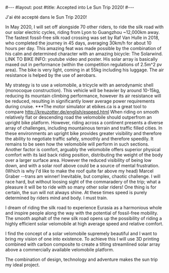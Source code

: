 #---
#layout: post
#title: Accepted into Le Sun Trip 2020!
#---

J'ai été accepté dans le Sun Trip 2020!

In May 2020, I will set off alongside 70 other riders, to ride the  silk road with our solar electric cycles, riding from Lyon to Guangzhou ~12,000km away. 
The fastest fossil-free silk road crossing was set by Raf Van Hulle in 2018, who completed the journey in 45 days, averaging 30km/h for about 10 hours per day. This amazing feat was made possible by the combination of his calm and determined character with an amazing bicycle: The Solarwind. 
LINK TO BIKE INFO: youtube video and poster.
His solar array is basically maxed out in performance (within the competition regulations of 2.5m^2 pv area).
The bike is very light, coming in at 55kg including his luggage.
The air resistance is helped by the use of aerobars.

My strategy is to use a velomobile, a tricycle with an aerodynamic shell (monocoque construction). 
This vehicle will be heavier by around 10-15kg, reducing its mountain climbing performance, however its air resistance will be reduced, resulting in significantly lower average power requirements during cruise. 
***The motor simulator at ebikes.ca is a great tool to compare http://kreuzotter.de/english/espeed.html
When riding on smooth relatively flat or descending road the velomobile should outperfrom an upright bike platform.
However, riding across a continent presents a diverse array of challenges, including mountainous terrain and traffic filled cities. In these environments an upright bike provides greater visibility and therefore the ability to negotiate traffic safely, smoothly and therefore speedily. It remains to be seen how the velomobile will perform in such sections. 
Another factor is comfort, arguably the velomobile offers superior physical comfort with its laid back riding position, distributing the weight of the body over a larger surface area. However the reduced visibility of being low down, and with a solar roof above could be a source of mental frustration. (Which is why I'd like to make the roof quite far above my head)
Marcel Graber --trans am winner! 
Inevitable, but complex, chaotic challenge. I will race hard, but without loosing sight of the commaradery of the trip; what a pleasure it will be to ride with so many other solar riders!
One thing is for certain, the sun will not always shine. At these times speed is purely determined by riders mind and body. 
I must train.

I dream of riding the silk road to experience Eurasia as a harmonious whole and inspire people along the way with the potential of fossil-free mobility.
The smooth asphalt of the new silk road opens up the possibility of riding a highly efficient solar velomobile at high average speed and relative comfort.

I find the concept of a solar velomobile supremely beautiful and I want to bring my vision of one into existence. To achieve this I will use 3D printing combined with carbon composite to create a tilting streamlined solar array above a commercially available velomobile platform. 

The combination of design, technology and adventure makes the sun trip my ideal project.





